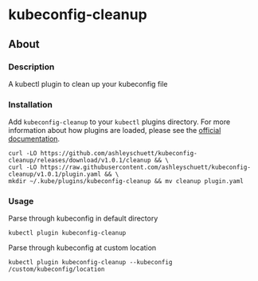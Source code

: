 # kubeconfig-cleanup

## About

### Description
A kubectl plugin to clean up your kubeconfig file

### Installation
Add `kubeconfig-cleanup` to your `kubectl` plugins directory. For more information about how plugins are loaded, please see the [official documentation](https://kubernetes.io/docs/tasks/extend-kubectl/kubectl-plugins/).
```
curl -LO https://github.com/ashleyschuett/kubeconfig-cleanup/releases/download/v1.0.1/cleanup && \
curl -LO https://raw.githubusercontent.com/ashleyschuett/kubeconfig-cleanup/v1.0.1/plugin.yaml && \
mkdir ~/.kube/plugins/kubeconfig-cleanup && mv cleanup plugin.yaml
```

### Usage
Parse through kubeconfig in default directory
```
kubectl plugin kubeconfig-cleanup
```

Parse through kubeconfig at custom location
```
kubectl plugin kubeconfig-cleanup --kubeconfig /custom/kubeconfig/location
```
